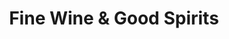 ---
title: "Fine Wine & Good Spirits"
url: /bridgeville/fine-wine-and-good-spirits/
shop: alcohol
---